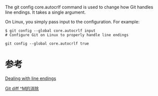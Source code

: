 


The git config core.autocrlf command is used to change how Git handles line endings. It takes a single argument.

On Linux, you simply pass input to the configuration. For example:
```
$ git config --global core.autocrlf input
# Configure Git on Linux to properly handle line endings

git config --global core.autocrlf true
```


# 参考
[Dealing with line endings](https://help.github.com/en/articles/dealing-with-line-endings)

[Git diff ^M的消除](https://blog.csdn.net/csfreebird/article/details/10448493)

